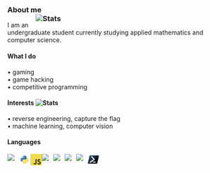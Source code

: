 ### About me <img src="https://github-readme-stats.vercel.app/api?username=brandii-co&show_icons=true&hide_border=true&count_private=true&title_color=E95678&icon_color=B877DB&custom_title=Github Stats" alt="Stats" width="440" align="right">

I am an undergraduate student currently studying applied mathematics and computer science.

#### What I do

• gaming <br>
• game hacking <br>
• competitive programming

#### Interests <img src="https://github-readme-stats.vercel.app/api/top-langs/?username=brandii-co&layout=compact&hide_border=true&count_private=true&title_color=E95678&icon_color=B877DB" alt="Stats" width="440" align="right">

• reverse engineering, capture the flag <br>
• machine learning, computer vision

#### Languages

<img align="left" width="26px" src="https://cdn.jsdelivr.net/npm/programming-languages-logos/src/csharp/csharp.png" />  <img align="left" width="26px" src="https://raw.githubusercontent.com/github/explore/80688e429a7d4ef2fca1e82350fe8e3517d3494d/topics/python/python.png" /> <img align="left" width="26px" src="https://raw.githubusercontent.com/github/explore/80688e429a7d4ef2fca1e82350fe8e3517d3494d/topics/javascript/javascript.png" /> <img align="left" width="26px" src="https://raw.githubusercontent.com/jmnote/z-icons/master/svg/c.svg" /> <img align="left" width="26px" src="https://raw.githubusercontent.com/jmnote/z-icons/master/svg/cpp.svg" /> <img align="left" width="26px" src="https://raw.githubusercontent.com/jmnote/z-icons/master/svg/java.svg" /> <img align="left" width="26px" src="https://raw.githubusercontent.com/jmnote/z-icons/master/svg/bash.svg" /> <img align="left" width="26px" src="https://raw.githubusercontent.com/github/explore/80688e429a7d4ef2fca1e82350fe8e3517d3494d/topics/powershell/powershell.png" />

<!--
**brandii-co/brandii-co** is a ✨ _special_ ✨ repository because its `README.md` (this file) appears on your GitHub profile.

Here are some ideas to get you started:

- 🔭 I’m currently working on ...
- 🌱 I’m currently learning ...
- 👯 I’m looking to collaborate on ...
- 🤔 I’m looking for help with ...
- 💬 Ask me about ...
- 📫 How to reach me: ...
- 😄 Pronouns: ...
- ⚡ Fun fact: ...
-->
